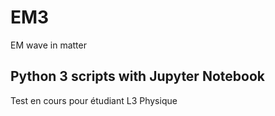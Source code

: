 # EM3
EM wave in matter
## Python 3 scripts with Jupyter Notebook
Test en cours pour étudiant L3 Physique
